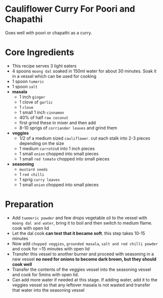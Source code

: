# Cauliflower Curry For Poori and Chapathi

Goes well with poori or chapathi as a curry.


# Core Ingredients
- This recipe serves 3 light eaters
- 4 spoons `moong dal` soaked in  150ml water for about 30 minutes. Soak it in a vessel which can be used for cooking
- 1 spoon `tumeric`
- 1 spoon `salt`
- **masala**
   - 1 inch `ginger`
   - 1 clove of `garlic`
   - 1 `clove`
   - 1 small 1 inch `cinnamon`
   - 40% of half `raw coconut`
   - first grind these in mixer and then add
   - 8-10 sprigs of `corriander leaves` and grind them
- **veggies**
  - 1/2 of a medium sized `cauliflower`. cut each stalk into 2-3 pieces depending on the size
  - 1 medium `carrot`cut into 1 inch pieces
  - 1 small `onion` chopped into small pieces
  - 1 small `red tomato` chopped into small pieces
- **seasoning**
  - `mustard seeds`
  - 1 `red chilli`
  - 1 sprig `curry leaves`
  - 1 small `onion` chopped into small pieces
    
# Preparation
 - Add `tuemeric powder` and few drops vegetable oil to the vessel with `moong dal and water`, bring it to boil and then switch to medium flame. cook with open lid
 - Let the dal cook **can test that it became soft**. this step takes 10-15 minutes
 - Now add `chopped veggies`, `grounded masala`,  `salt and red chilli powder` and cook for ~15 minutes with open lid
 - Transfer this vessel to another burner and proceed with seasoning in a new vessel **no need for onions to become dark brown, but they should cook well**
 - Transfer the contents of the veggies vessel into the seasoning vessel and cook for 5mins with open lid.
 - Can add more water if needed at this stage. If adding water, add it to the veggies vessel so that any leftover masala is not wasted and transfer that water into the seasoning vessel



